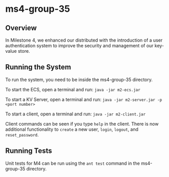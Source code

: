 # ms4-group-35

## Overview
In Milestone 4, we enhanced our distributed with the introduction of a user authentication system to improve the security and management of our key-value store.

## Running the System
To run the system, you need to be inside the ms4-group-35 directory.

To start the ECS, open a terminal and run: `java -jar m2-ecs.jar`

To start a KV Server, open a terminal and run: `java -jar m2-server.jar -p <port number>`

To start a client, open a terminal and run: `java -jar m2-client.jar`

Client commands can be seen if you type `help` in the client. There is now additional functionality to `create` a new user, `login`, `logout`, and `reset_password`.

## Running Tests
Unit tests for M4 can be run using the `ant test` command in the ms4-group-35 directory.